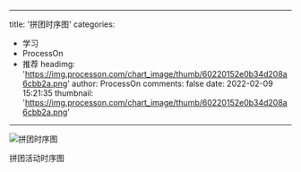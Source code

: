 
---
title: '拼团时序图'
categories: 
 - 学习
 - ProcessOn
 - 推荐
headimg: 'https://img.processon.com/chart_image/thumb/60220152e0b34d208a6cbb2a.png'
author: ProcessOn
comments: false
date: 2022-02-09 15:21:35
thumbnail: 'https://img.processon.com/chart_image/thumb/60220152e0b34d208a6cbb2a.png'
---

<div>   
<img class="thumb" alt="拼团时序图" src="https://img.processon.com/chart_image/thumb/60220152e0b34d208a6cbb2a.png" referrerpolicy="no-referrer">
<p>拼团活动时序图</p>  
</div>
            